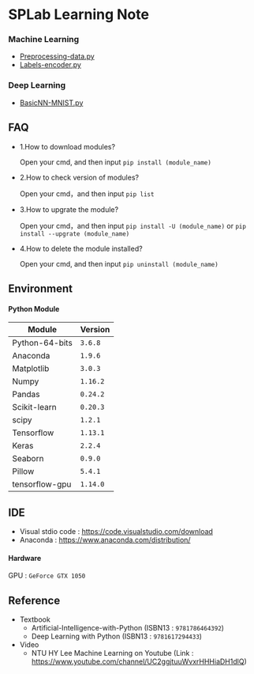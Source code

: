 # SPLab Learning Note

### Machine Learning
* [Preprocessing-data.py](ML/Preprocessing-data.py)
* [Labels-encoder.py](ML/Labels-encoder.py)
### Deep Learning
* [BasicNN-MNIST.py](DL/BasicNN-MNIST.py)

## FAQ 
* 1.How to download modules?

   Open your cmd, and then input `pip install (module_name)`

* 2.How to check version of modules?

   Open your cmd，and then input `pip list`
   
* 3.How to upgrate the module?

   Open your cmd，and then input `pip install -U (module_name)` or `pip install --upgrate (module_name)`
   
* 4.How to delete the module installed?

   Open your cmd, and then input `pip uninstall (module_name)`

## Environment
#### Python Module
|Module|Version|
|-|-|
|Python-64-bits|`3.6.8`|
|Anaconda|`1.9.6`|
|Matplotlib|`3.0.3`|
|Numpy|`1.16.2`|
|Pandas|`0.24.2`|
|Scikit-learn|`0.20.3`|
|scipy|`1.2.1`|
|Tensorflow|`1.13.1`|
|Keras|`2.2.4`|
|Seaborn|`0.9.0`|
|Pillow|`5.4.1`|
|tensorflow-gpu|`1.14.0`|

## IDE 
 * Visual stdio code : https://code.visualstudio.com/download
 * Anaconda : https://www.anaconda.com/distribution/

#### Hardware
GPU :  `GeForce GTX 1050`
## Reference
* Textbook
  - Artificial-Intelligence-with-Python (ISBN13 : `9781786464392`)
  - Deep Learning with Python (ISBN13 : `9781617294433`)
* Video
  - NTU HY Lee Machine Learning on Youtube 
    (Link : https://www.youtube.com/channel/UC2ggjtuuWvxrHHHiaDH1dlQ)
